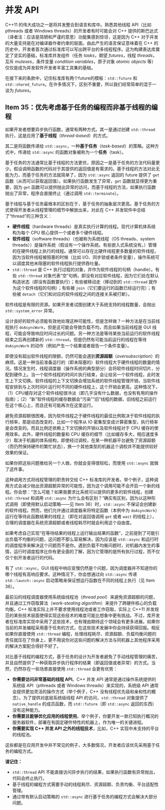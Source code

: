 # 并发 API

C++11 的伟大成功之一是将并发整合到语言和库中。熟悉其他线程 API（比如 pthreads 或者 Windows threads）的开发者有时可能会对 C++ 提供的斯巴达式（译者注：应该是简陋和严谨的意思）功能集感到惊讶，这是因为 C++ 对于并发的大量支持是在对编译器作者约束的层面。由此产生的语言保证意味着在 C++ 的历史中，开发者首次通过标准库可以写出跨平台的多线程程序。这为构建表达库奠定了坚实的基础，标准库并发组件（任务 *tasks*，期望 *futures*，线程 *threads*，互斥 *mutexes*，条件变量 *condition variables*，原子对象 *atomic objects* 等）仅仅是成为并发软件开发者丰富工具集的基础。

在接下来的条款中，记住标准库有两个future的模板：`std::future` 和 `std::shared_future`。在许多情况下，区别不重要，所以我们经常简单的混于一谈为 *futures*。

## Item 35：优先考虑基于任务的编程而非基于线程的编程

如果开发者想要异步执行函数，通常有两种方式。其一是通过创建 `std::thread` 执行，这是应用了**基于线程**（*thread-based*）的方式。

其二是将函数传递给 `std::async`，一种**基于任务**（*task-based*）的策略。这种方式中，传递给 `std::async` 的函数对象被称为一个**任务**（task）。

基于任务的方法通常比基于线程的方法更优，原因之一是基于任务的方法代码量更少。假设调用函数的代码对于其提供的返回值是有需求的。基于线程的方法对此无能为力，而基于任务的方法就简单了，因为 `std::async` 返回的 future 提供了 `get` 函数（从而可以获取返回值）。如果执行函数发生了异常，`get` 函数就显得更为重要，因为 `get` 函数可以提供抛出异常的访问，而基于线程的方法，如果执行函数抛出了异常，程序会直接终止（通过调用 `std::terminate`）。

基于线程与基于任务最根本的区别在于，基于任务的抽象层次更高。基于任务的方式使得开发者从线程管理的细节中解放出来，对此在 C++ 并发软件中总结了“thread”的三种含义：

- **硬件线程**（hardware threads）是真实执行计算的线程。现代计算机体系结构为每个 CPU 核心提供一个或者多个硬件线程。
- **软件线程**（software threads）（也被称为系统线程（OS threads、system threads））是操作系统（假设有一个操作系统。有些嵌入式系统没有。）管理的在硬件线程上执行的线程。通常可以存在比硬件线程更多数量的软件线程，因为当软件线程被阻塞的时候（比如 I/O、同步锁或者条件变量），操作系统可以调度其他未阻塞的软件线程执行提供吞吐量。
- `std::thread` 是 C++ 执行过程的对象，并作为软件线程的句柄（handle）。有些 `std::thread` 对象代表“空”句柄，即没有对应软件线程，因为它们处在默认构造状态（即没有函数要执行）；有些被移动走（移动到的 `std::thread` 就作为这个软件线程的句柄）；有些被 `join`（它们要运行的函数已经运行完）；有些被 `detach`（它们和对应的软件线程之间的连接关系被打断）。

软件线程是有限的资源。如果开发者试图创建大于系统支持的线程数量，会抛出 `std::system_error` 异常。

设计良好的软件必须能有效地处理这种可能性，但是怎样做？一种方法是在当前线程执行 `doAsyncWork`，但是这可能会导致负载不均，而且如果当前线程是 GUI 线程，可能会导致响应时间过长的问题。另一种方法是等待某些当前运行的软件线程结束之后再创建新的 `std::thread`，但是仍然有可能当前运行的线程在等待 `doAsyncWork` 的动作（例如产生一个结果或者报告一个条件变量）。

即使没有超出软件线程的限额，仍然可能会遇到**资源超额**（*oversubscription*）的麻烦。这是一种当前准备运行的（即未阻塞的）软件线程大于硬件线程的数量的情况。情况发生时，线程调度器（操作系统的典型部分）会将软件线程时间切片，分配到硬件上。当一个软件线程的时间片执行结束，会让给另一个软件线程，此时发生上下文切换。软件线程的上下文切换会增加系统的软件线程管理开销，当软件线程安排到与上次时间片运行时不同的硬件线程上，这个开销会更高。这种情况下，（1）CPU缓存对这个软件线程很冷淡（即几乎没有什么数据，也没有有用的操作指南）；（2）“新”软件线程的缓存数据会“污染”“旧”线程的数据，旧线程之前运行在这个核心上，而且还有可能再次在这里运行。

避免资源超额很困难，因为软件线程之于硬件线程的最佳比例取决于软件线程的执行频率，那是动态改变的，比如一个程序从 IO 密集型变成计算密集型，执行频率是会改变的。而且比例还依赖上下文切换的开销以及软件线程对于 CPU 缓存的使用效率。此外，硬件线程的数量和 CPU 缓存的细节（比如缓存多大，相应速度多少）取决于机器的体系结构，即使经过调校，在某一种机器平台避免了资源超额（而仍然保持硬件的繁忙状态），换一个其他类型的机器这个调校并不能提供较好效果的保证。

如果你把这些问题推给另一个人做，你就会变得很轻松，而使用 `std::async` 就做了这件事。

这种调用方式将线程管理的职责转交给 C++ 标准库的开发者。举个例子，这种调用方式会减少抛出资源超额异常的可能性，因为这个调用可能不会开启一个新的线程。你会想：“怎么可能？如果我要求比系统可以提供的更多的软件线程，创建 `std::thread` 和调用 `std::async` 为什么会有区别？”确实有区别，因为以这种形式调用（即使用默认启动策略——见 Item 36）时，`std::async` 不保证会创建新的软件线程。然而，他们允许通过调度器来将特定函数（本例中为 `doAsyncWork`）运行在等待此函数结果的线程上（即在对返回值调用 `get` 或者 `wait` 的线程上），合理的调度器在系统资源超额或者线程耗尽时就会利用这个自由度。

如果考虑自己实现“在等待结果的线程上运行输出结果的函数”，之前提到了可能引出负载不均衡的问题，这问题不那么容易解决，因为应该是 `std::async` 和运行时的调度程序来解决这个问题而不是你。遇到负载不均衡问题时，对机器内发生的事情，运行时调度程序比你有更全面的了解，因为它管理的是所有执行过程，而不仅仅个别开发者运行的代码。

有了 `std::async`，GUI 线程中响应变慢仍然是个问题，因为调度器并不知道你的哪个线程有高响应要求。这种情况下，你会想通过向 `std::async` 传递 `std::launch::async` 启动策略来保证想运行函数在不同的线程上执行（见 Item 36）。

最前沿的线程调度器使用系统级线程池（*thread pool*）来避免资源超额的问题，并且通过工作窃取算法（*work-stealing algorithm*）来提升了跨硬件核心的负载均衡。C++ 标准实际上并不要求使用线程池或者工作窃取，实际上 C++11 并发规范的某些技术层面使得实现这些技术的难度可能比想象中更有挑战。不过，库开发者在标准库实现中采用了这些技术，也有理由期待这个领域会有更多进展。如果你当前的并发编程采用基于任务的方式，在这些技术发展中你会持续获得回报。相反如果你直接使用 `std::thread` 编程，处理线程耗尽、资源超额、负载均衡问题的责任就压在了你身上，更不用说你对这些问题的解决方法与同机器上其他程序采用的解决方案配合得好不好了。

对比基于线程的编程方式，基于任务的设计为开发者避免了手动线程管理的痛苦，并且自然提供了一种获取异步执行程序的结果（即返回值或者异常）的方式。当然，仍然存在一些场景直接使用 `std::thread` 会更有优势：

- **你需要访问非常基础的线程 API**。C++ 并发 API 通常是通过操作系统提供的系统级 API（pthreads 或者 Windows threads）来实现的，系统级 API 通常会提供更加灵活的操作方式（举个例子，C++ 没有线程优先级和亲和性的概念）。为了提供对底层系统级线程 API 的访问，`std::thread` 对象提供了 `native_handle` 的成员函数，而 `std::future`（即 `std::async` 返回的东西）没有这种能力。
- **你需要且能够优化应用的线程使用**。举个例子，你要开发一款已知执行概况的服务器软件，部署在有固定硬件特性的机器上，作为唯一的关键进程。
- **你需要实现 C++ 并发 API 之外的线程技术**，比如，C++ 实现中未支持的平台的线程池。

这些都是在应用开发中并不常见的例子，大多数情况，开发者应该优先采用基于任务的编程方式。

**请记住：**

- `std::thread` API 不能直接访问异步执行的结果，如果执行函数有异常抛出，代码会终止执行。
- 基于线程的编程方式需要手动的线程耗尽、资源超额、负责均衡、平台适配性管理。
- 通过带有默认启动策略的 `std::async` 进行基于任务的编程方式会解决大部分问题。



